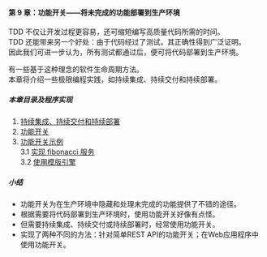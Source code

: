 #### 第 9 章：功能开关——将未完成的功能部署到生产环境 ####
TDD 不仅让开发过程更容易，还可缩短编写高质量代码所需的时间。  
TDD 还能带来另一个好处：由于代码经过了测试，其正确性得到广泛证明。  
因此我们可进一步认为，所有测试都通过后，便可将代码部署到生产环境。
  
有一些基于这种理念的软件生命周期方法。   
本章将介绍一些极限编程实践，如持续集成、持续交付和持续部署。
##### 本章目录及程序实现 #####
1.	[持续集成、持续交付和持续部署](Course1Continuous.java)  
2.	[功能开关](Course2FeatureToggles.java)   
3.	[功能开关示例](Course30Example.java)   
	3.1	[实现 fibonacci 服务](Course31Fibonacci.java)  
	3.2	[使用模版引擎](Course32TemplateEngine.java)   
    
##### 小结 #####
-	功能开关为在生产环境中隐藏和处理未完成的功能提供了不错的途径。
-	根据需要将代码部署到生产环境时，使用功能开关好像有点怪。
-	但需要持续集成、持续交付或持续部署时，经常使用功能开关。
-	实现了两种不同的方法：针对简单REST API的功能开关；在Web应用程序中使用功能开关。

